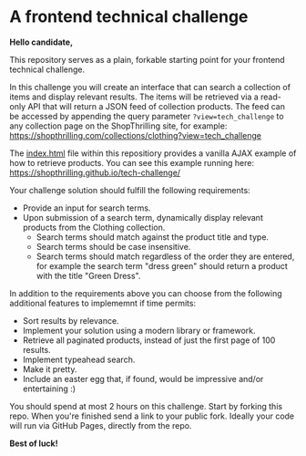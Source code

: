 # A frontend technical challenge
 
**Hello candidate,**

This repository serves as a plain, forkable starting point for your frontend technical challenge.

In this challenge you will create an interface that can search a collection of items and display relevant results. The items will be retrieved via a read-only API that will return a JSON feed of collection products. The feed can be accessed by appending the query parameter `?view=tech_challenge` to any collection page on the ShopThrilling site, for example:  
<https://shopthrilling.com/collections/clothing?view=tech_challenge>

The [index.html](./index.html) file within this repositiory provides a vanilla AJAX example of how to retrieve products. You can see this example running here:  
<https://shopthrilling.github.io/tech-challenge/>

Your challenge solution should fulfill the following requirements:
- Provide an input for search terms.
- Upon submission of a search term, dynamically display relevant products from the Clothing collection.
  - Search terms should match against the product title and type.
  - Search terms should be case insensitive.
  - Search terms should match regardless of the order they are entered, for example the search term "dress green" should return a product with the title "Green Dress".

In addition to the requirements above you can choose from the following additional features to implememnt if time permits:
- Sort results by relevance.
- Implement your solution using a modern library or framework.
- Retrieve all paginated products, instead of just the first page of 100 results.
- Implement typeahead search.
- Make it pretty.
- Include an easter egg that, if found, would be impressive and/or entertaining :)

You should spend at most 2 hours on this challenge. Start by forking this repo. When you're finished send a link to your public fork. Ideally your code will run via GitHub Pages, directly from the repo.

**Best of luck!**
